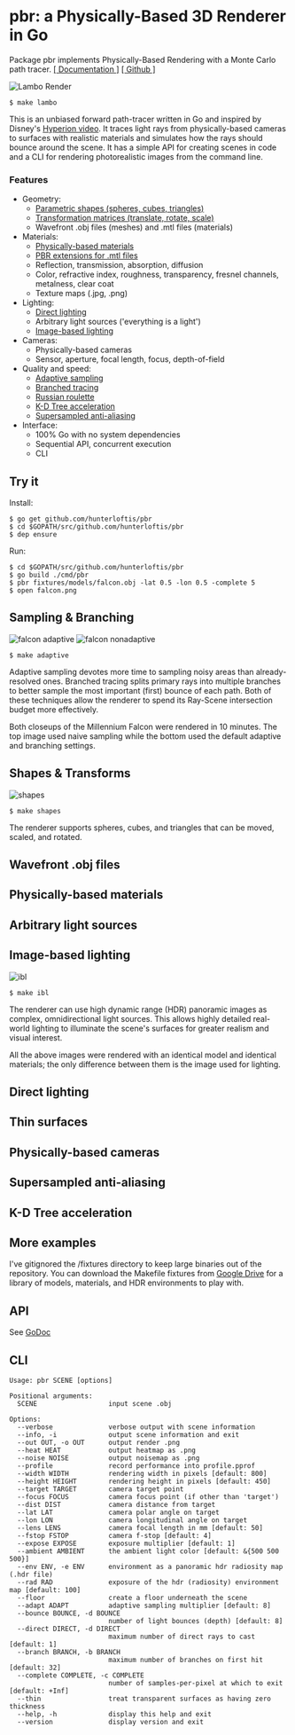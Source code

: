 # pbr: a Physically-Based 3D Renderer in Go

Package pbr implements Physically-Based Rendering with a Monte Carlo path tracer.
[[ Documentation ]](https://godoc.org/github.com/hunterloftis/pbr)
[[ Github ]](https://github.com/hunterloftis/pbr)

![Lambo Render](https://user-images.githubusercontent.com/364501/35333804-1b9ee43e-00de-11e8-994d-91ef5d3e7c81.png)

```
$ make lambo
```

This is an unbiased forward path-tracer written in Go and inspired by Disney's [Hyperion video](https://www.disneyanimation.com/technology/innovations/hyperion). It traces light rays from
physically-based cameras to surfaces with realistic materials and simulates how the rays should bounce around the scene.
It has a simple API for creating scenes in code and a CLI for rendering photorealistic images from the command line.

### Features

- Geometry:
  - [Parametric shapes (spheres, cubes, triangles)](#shapes--transforms)
  - [Transformation matrices (translate, rotate, scale)](#shapes--transforms)
  - Wavefront .obj files (meshes) and .mtl files (materials)
- Materials:
  - [Physically-based materials](https://www.marmoset.co/posts/basic-theory-of-physically-based-rendering/)
  - [PBR extensions for .mtl files](http://exocortex.com/blog/extending_wavefront_mtl_to_support_pbr)
  - Reflection, transmission, absorption, diffusion
  - Color, refractive index, roughness, transparency, fresnel channels, metalness, clear coat
  - Texture maps (.jpg, .png)
- Lighting:
  - [Direct lighting]()
  - Arbitrary light sources ('everything is a light')
  - [Image-based lighting](#image-based-lighting)
- Cameras:
  - Physically-based cameras
  - Sensor, aperture, focal length, focus, depth-of-field
- Quality and speed:
  - [Adaptive sampling](#sampling--branching)
  - [Branched tracing](#sampling--branching)
  - [Russian roulette](https://computergraphics.stackexchange.com/questions/2316/is-russian-roulette-really-the-answer)
  - [K-D Tree acceleration](http://slideplayer.com/slide/7653218/)
  - [Supersampled anti-aliasing](https://en.wikipedia.org/wiki/Supersampling)
- Interface:
  - 100% Go with no system dependencies
  - Sequential API, concurrent execution
  - CLI

## Try it

Install:

```
$ go get github.com/hunterloftis/pbr
$ cd $GOPATH/src/github.com/hunterloftis/pbr
$ dep ensure
```

Run:

```
$ cd $GOPATH/src/github.com/hunterloftis/pbr
$ go build ./cmd/pbr
$ pbr fixtures/models/falcon.obj -lat 0.5 -lon 0.5 -complete 5
$ open falcon.png
```

## Sampling & Branching

![falcon adaptive](https://user-images.githubusercontent.com/364501/35202761-753e2d44-fef2-11e7-8d55-4893eb860144.png)
![falcon nonadaptive](https://user-images.githubusercontent.com/364501/35202760-752b55ca-fef2-11e7-8181-e77e137c1668.png)

```
$ make adaptive
```

Adaptive sampling devotes more time to sampling noisy areas than already-resolved ones.
Branched tracing splits primary rays into multiple branches to better sample the most important (first) bounce of each path.
Both of these techniques allow the renderer to spend its Ray-Scene intersection budget more effectively.

Both closeups of the Millennium Falcon were rendered in 10 minutes.
The top image used naive sampling while the bottom used the default adaptive and branching settings.

## Shapes & Transforms

![shapes](https://user-images.githubusercontent.com/364501/35257181-c771dd1c-ffc5-11e7-96d9-0a576a886b3c.png)

```
$ make shapes
```

The renderer supports spheres, cubes, and triangles that can be moved, scaled, and rotated.

## Wavefront .obj files

## Physically-based materials

## Arbitrary light sources

## Image-based lighting

![ibl](https://user-images.githubusercontent.com/364501/35474229-60806258-0359-11e8-8af8-a67901ae9720.png)

```
$ make ibl
```

The renderer can use high dynamic range (HDR) panoramic images as complex, omnidirectional light sources.
This allows highly detailed real-world lighting to illuminate the scene's surfaces for greater realism and visual interest.

All the above images were rendered with an identical model and identical materials;
the only difference between them is the image used for lighting.

## Direct lighting

## Thin surfaces

## Physically-based cameras

## Supersampled anti-aliasing

## K-D Tree acceleration

## More examples

I've gitignored the /fixtures directory to keep large binaries out of the repository.
You can download the Makefile fixtures from [Google Drive](https://drive.google.com/drive/folders/1hXQfQ9bZOIt8TvyoaUrRpELMxhKzrOCG?usp=sharing) for a library of models, materials, and HDR environments to play with.

## API

See [GoDoc](https://godoc.org/github.com/hunterloftis/pbr)

## CLI

```
Usage: pbr SCENE [options]

Positional arguments:
  SCENE                  input scene .obj

Options:
  --verbose              verbose output with scene information
  --info, -i             output scene information and exit
  --out OUT, -o OUT      output render .png
  --heat HEAT            output heatmap as .png
  --noise NOISE          output noisemap as .png
  --profile              record performance into profile.pprof
  --width WIDTH          rendering width in pixels [default: 800]
  --height HEIGHT        rendering height in pixels [default: 450]
  --target TARGET        camera target point
  --focus FOCUS          camera focus point (if other than 'target')
  --dist DIST            camera distance from target
  --lat LAT              camera polar angle on target
  --lon LON              camera longitudinal angle on target
  --lens LENS            camera focal length in mm [default: 50]
  --fstop FSTOP          camera f-stop [default: 4]
  --expose EXPOSE        exposure multiplier [default: 1]
  --ambient AMBIENT      the ambient light color [default: &{500 500 500}]
  --env ENV, -e ENV      environment as a panoramic hdr radiosity map (.hdr file)
  --rad RAD              exposure of the hdr (radiosity) environment map [default: 100]
  --floor                create a floor underneath the scene
  --adapt ADAPT          adaptive sampling multiplier [default: 8]
  --bounce BOUNCE, -d BOUNCE
                         number of light bounces (depth) [default: 8]
  --direct DIRECT, -d DIRECT
                         maximum number of direct rays to cast [default: 1]
  --branch BRANCH, -b BRANCH
                         maximum number of branches on first hit [default: 32]
  --complete COMPLETE, -c COMPLETE
                         number of samples-per-pixel at which to exit [default: +Inf]
  --thin                 treat transparent surfaces as having zero thickness
  --help, -h             display this help and exit
  --version              display version and exit
```
